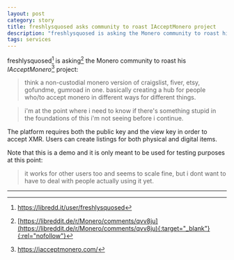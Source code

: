 ```yaml
---
layout: post
category: story
title: freshlysquosed asks community to roast IAcceptMonero project
description: "freshlysquosed is asking the Monero community to roast his IAcceptMonero project."
tags: services
---
```


freshlysquosed[^1] is asking[^2] the Monero community to roast his *IAcceptMonero*[^3] project:

> think a non-custodial monero version of craigslist, fiver, etsy, gofundme, gumroad in one. basically creating a hub for people who/to accept monero in different ways for different things.

> i'm at the point where i need to know if there's something stupid in the foundations of this i'm not seeing before i continue.

The platform requires both the public key and the view key in order to accept XMR. Users can create listings for both physical and digital items. 

Note that this is a demo and it is only meant to be used for testing purposes at this point:

> it works for other users too and seems to scale fine, but i dont want to have to deal with people actually using it yet.

---

[^1]: https://libredd.it/user/freshlysquosed
[^2]: [https://libreddit.de/r/Monero/comments/qvv8ju](https://libreddit.de/r/Monero/comments/qvv8ju){:target="_blank"}{:rel="nofollow"}
[^3]: https://iacceptmonero.com/
